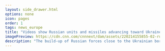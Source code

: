 ```yaml
---
layout: side_drawer.html
options: none
icon: pages
order: 1
tags: news_europe
title: "Videos show Russian units and missiles advancing toward Ukraine border"
imagePreview: https://cdn.cnn.com/cnnnext/dam/assets/220214155855-02-russia-military-buildup-tanks-social-media-mclean-0213-video-synd-2.jpg
description: "The build-up of Russian forces close to the Ukrainian border continues apace, with everything from submarines and amphibious landing ships in the Black Sea to short-range ballistic missiles, tanks and howitzers around Ukraine's northeastern edges."
---
```

